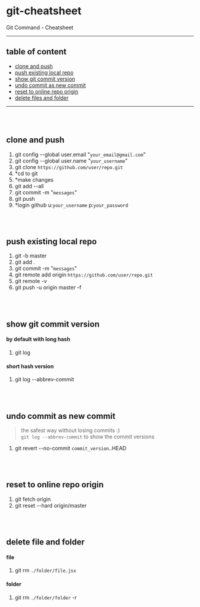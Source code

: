 # git-cheatsheet
Git Command - Cheatsheet
***
## table of content
- [clone and push](#clone-and-push)
- [push existing local repo](#push-existing-local-repo)
- [show git commit version](#show-git-commit-version)
- [undo commit as new commit](#undo-commit-as-new-commit)
- [reset to online repo origin](#reset-to-online-repo-origin)
- [delete files and folder](#delete-files-and-folder)
***
<br>
<br>

## clone and push
1. git config --global user.email "`your_email@gmail.com`"
2. git config --global user.name "`your_username`"
3. git clone `https://github.com/user/repo.git`
4. *cd to git
5. *make changes
6. git add --all
7. git commit -m "`messages`"
8. git push
9. *login github u:`your_username` p:`your_password`
<br>
<br>

## push existing local repo
1. git -b master
2. git add .
3. git commit -m "`messages`"
4. git remote add origin `https://github.com/user/repo.git`
5. git remote -v
6. git push -u origin master -f
<br>
<br>

## show git commit version
#### **by default with long hash**
1. git log
#### **short hash version**
1. git log --abbrev-commit
<br>
<br>

## undo commit as new commit
> the safest way without losing commits :)<br>
> `git log --abbrev-commit` to show the commit versions
1. git revert --no-commit `commit_version`..HEAD
<br>
<br>

## reset to online repo origin
1. git fetch origin
2. git reset --hard origin/master
<br>
<br>

## delete file and folder
#### **file**
1. git rm `./folder/file.jsx`
#### **folder**
1. git rm `./folder/folder` -r
<br>
<br>
